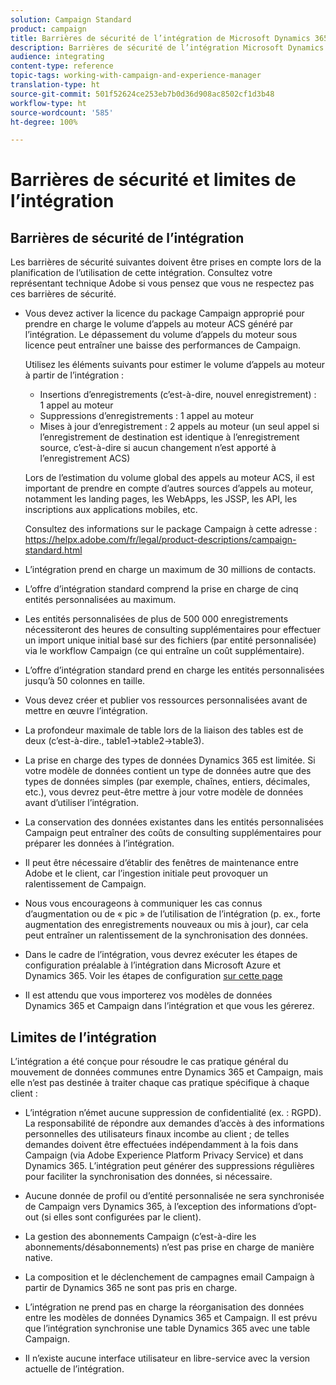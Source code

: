```yaml
---
solution: Campaign Standard
product: campaign
title: Barrières de sécurité de l’intégration de Microsoft Dynamics 365
description: Barrières de sécurité de l’intégration Microsoft Dynamics 365 avec Campaign Standard
audience: integrating
content-type: reference
topic-tags: working-with-campaign-and-experience-manager
translation-type: ht
source-git-commit: 501f52624ce253eb7b0d36d908ac8502cf1d3b48
workflow-type: ht
source-wordcount: '585'
ht-degree: 100%

---
```



# Barrières de sécurité et limites de l’intégration

## Barrières de sécurité de l’intégration

Les barrières de sécurité suivantes doivent être prises en compte lors de la planification de l’utilisation de cette intégration. Consultez votre représentant technique Adobe si vous pensez que vous ne respectez pas ces barrières de sécurité.

* Vous devez activer la licence du package Campaign approprié pour prendre en charge le volume d’appels au moteur ACS généré par l’intégration. Le dépassement du volume d’appels du moteur sous licence peut entraîner une baisse des performances de Campaign.

   Utilisez les éléments suivants pour estimer le volume d’appels au moteur à partir de l’intégration :

   * Insertions d’enregistrements (c’est-à-dire, nouvel enregistrement) : 1 appel au moteur
   * Suppressions d’enregistrements : 1 appel au moteur
   * Mises à jour d’enregistrement : 2 appels au moteur (un seul appel si l’enregistrement de destination est identique à l’enregistrement source, c’est-à-dire si aucun changement n’est apporté à l’enregistrement ACS)

   Lors de l’estimation du volume global des appels au moteur ACS, il est important de prendre en compte d’autres sources d’appels au moteur, notamment les landing pages, les WebApps, les JSSP, les API, les inscriptions aux applications mobiles, etc.

   Consultez des informations sur le package Campaign à cette adresse : https://helpx.adobe.com/fr/legal/product-descriptions/campaign-standard.html

* L’intégration prend en charge un maximum de 30 millions de contacts.

* L’offre d’intégration standard comprend la prise en charge de cinq entités personnalisées au maximum.

* Les entités personnalisées de plus de 500 000 enregistrements nécessiteront des heures de consulting supplémentaires pour effectuer un import unique initial basé sur des fichiers (par entité personnalisée) via le workflow Campaign (ce qui entraîne un coût supplémentaire).

* L’offre d’intégration standard prend en charge les entités personnalisées jusqu’à 50 colonnes en taille.

* Vous devez créer et publier vos ressources personnalisées avant de mettre en œuvre l’intégration.

* La profondeur maximale de table lors de la liaison des tables est de deux (c’est-à-dire., table1->table2->table3).

* La prise en charge des types de données Dynamics 365 est limitée. Si votre modèle de données contient un type de données autre que des types de données simples (par exemple, chaînes, entiers, décimales, etc.), vous devrez peut-être mettre à jour votre modèle de données avant d’utiliser l’intégration.

* La conservation des données existantes dans les entités personnalisées Campaign peut entraîner des coûts de consulting supplémentaires pour préparer les données à l’intégration.

* Il peut être nécessaire d’établir des fenêtres de maintenance entre Adobe et le client, car l’ingestion initiale peut provoquer un ralentissement de Campaign.

* Nous vous encourageons à communiquer les cas connus d’augmentation ou de « pic » de l’utilisation de l’intégration (p. ex., forte augmentation des enregistrements nouveaux ou mis à jour), car cela peut entraîner un ralentissement de la synchronisation des données.

* Dans le cadre de l’intégration, vous devrez exécuter les étapes de configuration préalable à l’intégration dans Microsoft Azure et Dynamics 365. Voir les étapes de configuration [sur cette page](../../integrating/using/configure-microsoft-dynamics-365-for-campaign-integration.md)

* Il est attendu que vous importerez vos modèles de données Dynamics 365 et Campaign dans l’intégration et que vous les gérerez.

## Limites de l’intégration

L’intégration a été conçue pour résoudre le cas pratique général du mouvement de données communes entre Dynamics 365 et Campaign, mais elle n’est pas destinée à traiter chaque cas pratique spécifique à chaque client :

* L’intégration n’émet aucune suppression de confidentialité (ex. : RGPD). La responsabilité de répondre aux demandes d’accès à des informations personnelles des utilisateurs finaux incombe au client ; de telles demandes doivent être effectuées indépendamment à la fois dans Campaign (via Adobe Experience Platform Privacy Service) et dans Dynamics 365. L’intégration peut générer des suppressions régulières pour faciliter la synchronisation des données, si nécessaire.

* Aucune donnée de profil ou d’entité personnalisée ne sera synchronisée de Campaign vers Dynamics 365, à l’exception des informations d’opt-out (si elles sont configurées par le client).

* La gestion des abonnements Campaign (c’est-à-dire les abonnements/désabonnements) n’est pas prise en charge de manière native.

* La composition et le déclenchement de campagnes email Campaign à partir de Dynamics 365 ne sont pas pris en charge.

* L’intégration ne prend pas en charge la réorganisation des données entre les modèles de données Dynamics 365 et Campaign. Il est prévu que l’intégration synchronise une table Dynamics 365 avec une table Campaign.

* Il n’existe aucune interface utilisateur en libre-service avec la version actuelle de l’intégration.
